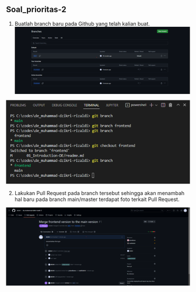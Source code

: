 ## Soal_prioritas-2

1. Buatlah branch baru pada Github yang telah kalian buat.
![alt text](https://github.com/ddzikri/de_muhammad-dzikri-rizaldi/blob/main/03_Version-Control-System/screenshot/gambar01_soal-no1-prioritas2.png?raw=true)

![alt text](https://github.com/ddzikri/de_muhammad-dzikri-rizaldi/blob/main/03_Version-Control-System/screenshot/gambar02_soal-no1-prioritas2.png?raw=true)


2. Lakukan Pull Request pada branch tersebut sehingga akan menambah hal baru pada branch main/master
terdapat foto terkait Pull Request.

![alt text](https://github.com/ddzikri/de_muhammad-dzikri-rizaldi/blob/main/03_Version-Control-System/screenshot/gambar_soal-no2-prioritas2.png?raw=true)
